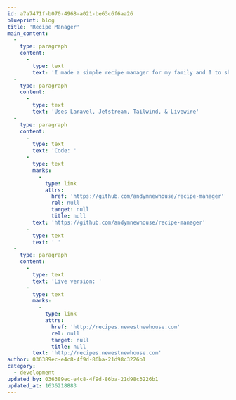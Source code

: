 ```yaml
---
id: a7a7471f-b070-4968-a021-be63c6f6aa26
blueprint: blog
title: 'Recipe Manager'
main_content:
  -
    type: paragraph
    content:
      -
        type: text
        text: 'I made a simple recipe manager for my family and I to share recipes! '
  -
    type: paragraph
    content:
      -
        type: text
        text: 'Uses Laravel, Jetstream, Tailwind, & Livewire'
  -
    type: paragraph
    content:
      -
        type: text
        text: 'Code: '
      -
        type: text
        marks:
          -
            type: link
            attrs:
              href: 'https://github.com/andymnewhouse/recipe-manager'
              rel: null
              target: null
              title: null
        text: 'https://github.com/andymnewhouse/recipe-manager'
      -
        type: text
        text: ' '
  -
    type: paragraph
    content:
      -
        type: text
        text: 'Live version: '
      -
        type: text
        marks:
          -
            type: link
            attrs:
              href: 'http://recipes.newestnewhouse.com'
              rel: null
              target: null
              title: null
        text: 'http://recipes.newestnewhouse.com'
author: 036389ec-e4c8-4f9d-86ba-21d98c3226b1
category:
  - development
updated_by: 036389ec-e4c8-4f9d-86ba-21d98c3226b1
updated_at: 1636218883
---
```

